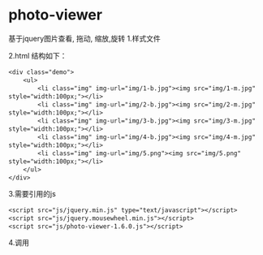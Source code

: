# photo-viewer
基于jquery图片查看, 拖动, 缩放,旋转
1.样式文件
<head>
    <link rel="stylesheet" type="text/css" href="css/photo-viewer-1.6.0.css" />
</head>

2.html 结构如下：

    <div class="demo">
        <ul>
            <li class="img" img-url="img/1-b.jpg"><img src="img/1-m.jpg" style="width:100px;"></li>
            <li class="img" img-url="img/2-b.jpg"><img src="img/2-m.jpg" style="width:100px;"></li>
            <li class="img" img-url="img/3-b.jpg"><img src="img/3-m.jpg" style="width:100px;"></li>
            <li class="img" img-url="img/4-b.jpg"><img src="img/4-m.jpg" style="width:100px;"></li>
            <li class="img" img-url="img/5.png"><img src="img/5.png" style="width:100px;"></li>
        </ul>
    </div>
    
3.需要引用的js
 
    <script src="js/jquery.min.js" type="text/javascript"></script>
    <script src="js/jquery.mousewheel.min.js"></script>
    <script src="js/photo-viewer-1.6.0.js"></script>
    
4.调用
    <script>
    $(document).ready(function() {
        $('.img').photoViewer({
		rate: 0.2, //缩放倍数,移动端手势缩放不调用此参数,默认值为0.2
		angle:15, //旋转角度,默认值为30
        });

    })

    </script>   
    
5.说明

   缩略图包含属性:img-url,即原图地址, 如上 li 的父级 ul 中有5个子节点, 所以这5张图片将作为一组。
   缩略图可以用 li 或别的标签包裹，或者直接写成
   <div class="demo">
      < img class="img" img-url="图片地址" src="缩略图"/>
      ...
   </div>
   
  ps:
   class="img" 最好是block或inline-block, 否则点击缩略图时，图片动画可能不是从小图处出现的。
   
   demo: http://s1.jk390.com/photoviewer/demo160.html

   
   
   

   
   
   
    
    
